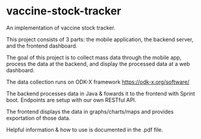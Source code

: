 # vaccine-stock-tracker
An implementation of vaccine stock tracker.

This project consists of 3 parts: the mobile application, the backend server, and the frontend dashboard.

The goal of this project is to collect mass data through the mobile app,
process the data at the backend,
and display the processed data at a web dashboard.

The data collection runs on ODK-X framework
https://odk-x.org/software/

The backend processes data in Java & fowards it to the frontend with Sprint boot.
Endpoints are setup with our own RESTful API.

The frontend displays the data in graphs/charts/maps and provides exportation of those data.

Helpful information & how to use is documented in the .pdf file.
